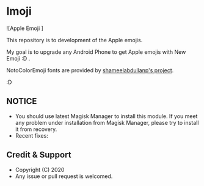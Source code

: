 # Imoji 


![Apple Emoji ]

This repository is to development of the Apple emojis.

My goal is to upgrade any Android Phone to get Apple emojis with New Emoji :D .
 
NotoColorEmoji fonts are provided by [shameelabdullanp's project](https://github.com/shameelabdullanp/droid-Emoji).

:D

## NOTICE

* You should use latest Magisk Manager to install this module. If you meet any problem under installation from Magisk Manager, please try to install it from recovery.
* Recent fixes:


## Credit & Support

* Copyright (C) 2020 
* Any issue or pull request is welcomed.


